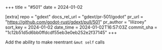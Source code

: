 +++
title = "#501"
date = 2024-01-02

[extra]
repo = "gdext"
docs_rel_url = "gdext/pr-501/godot"
pr_url = "https://github.com/godot-rust/gdext/pull/501"
pr_author = "lilizoey"
sort_key = 2024-01-02
date_time = 2024-01-02T16:57:03Z
commit_sha = "1c12b51d5d6bb0ffdcdf55eb3e0eb252e2f37145"
+++

Add the ability to make reentrant `&mut self` calls
